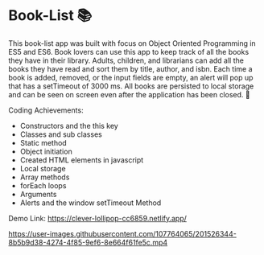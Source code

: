 # Book-List 📚

This book-list app was built with focus on Object Oriented Programming in ES5 and ES6. Book lovers can use this app to keep track of all the books they have 
in their library. Adults, children, and librarians can add all the books they have read and sort them by title, author, and isbn. Each time a book is added, removed, or the input fields are empty, an alert will pop up that has a setTimeout of 3000 ms. All books are persisted to local storage and can be seen on screen even after the application has been closed. 🧐

Coding Achievements:

-  Constructors and the this key
-  Classes and sub classes
-  Static method
-  Object initiation
-  Created HTML elements in javascript
-  Local storage
-  Array methods
-  forEach loops
-  Arguments
-  Alerts and the window setTimeout Method

Demo Link: https://clever-lollipop-cc6859.netlify.app/

https://user-images.githubusercontent.com/107764065/201526344-8b5b9d38-4274-4f85-9ef6-8e664f61fe5c.mp4

